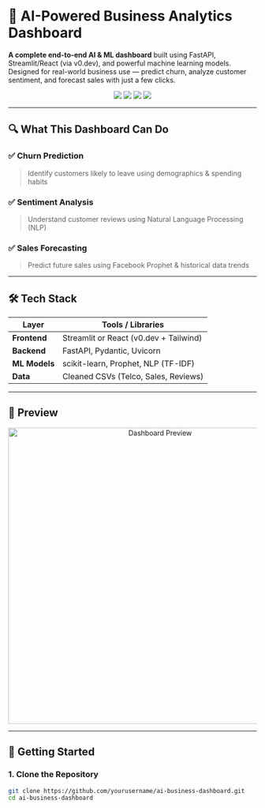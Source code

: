 # 🧠 AI-Powered Business Analytics Dashboard

**A complete end-to-end AI & ML dashboard** built using FastAPI, Streamlit/React (via v0.dev), and powerful machine learning models. Designed for real-world business use — predict churn, analyze customer sentiment, and forecast sales with just a few clicks.

<p align="center">
  <img src="https://img.shields.io/badge/Status-Production%20Ready-green" />
  <img src="https://img.shields.io/badge/Python-3.9%2B-blue" />
  <img src="https://img.shields.io/badge/Frontend-Streamlit%20%7C%20React-lightgrey" />
  <img src="https://img.shields.io/badge/Backend-FastAPI-yellowgreen" />
</p>

---

## 🔍 What This Dashboard Can Do

### ✅ Churn Prediction
> Identify customers likely to leave using demographics & spending habits

### ✅ Sentiment Analysis
> Understand customer reviews using Natural Language Processing (NLP)

### ✅ Sales Forecasting
> Predict future sales using Facebook Prophet & historical data trends

---

## 🛠 Tech Stack

| Layer        | Tools / Libraries                  |
|--------------|------------------------------------|
| **Frontend** | Streamlit or React (v0.dev + Tailwind) |
| **Backend**  | FastAPI, Pydantic, Uvicorn         |
| **ML Models**| scikit-learn, Prophet, NLP (TF-IDF) |
| **Data**     | Cleaned CSVs (Telco, Sales, Reviews) |

---

## 📸 Preview

<p align="center">
  <img src="https://your-image-link-here.png" width="600" alt="Dashboard Preview" />
</p>

---

## 🚀 Getting Started

### 1. Clone the Repository

```bash
git clone https://github.com/yourusername/ai-business-dashboard.git
cd ai-business-dashboard
